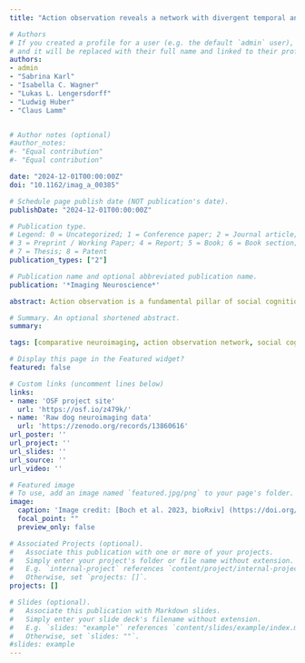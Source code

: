 ```yaml
---
title: "Action observation reveals a network with divergent temporal and parietal lobe engagement in dogs compared to humans"

# Authors
# If you created a profile for a user (e.g. the default `admin` user), write the username (folder name) here 
# and it will be replaced with their full name and linked to their profile.
authors: 
- admin
- "Sabrina Karl"
- "Isabella C. Wagner"
- "Lukas L. Lengersdorff"
- "Ludwig Huber"
- "Claus Lamm"


# Author notes (optional)
#author_notes:
#- "Equal contribution"
#- "Equal contribution"

date: "2024-12-01T00:00:00Z"
doi: "10.1162/imag_a_00385"

# Schedule page publish date (NOT publication's date).
publishDate: "2024-12-01T00:00:00Z"

# Publication type.
# Legend: 0 = Uncategorized; 1 = Conference paper; 2 = Journal article;
# 3 = Preprint / Working Paper; 4 = Report; 5 = Book; 6 = Book section;
# 7 = Thesis; 8 = Patent
publication_types: ["2"]

# Publication name and optional abbreviated publication name.
publication: '*Imaging Neuroscience*'

abstract: Action observation is a fundamental pillar of social cognition. Neuroimaging research has revealed a human and non-human primate action observation network (AON) encompassing frontotemporoparietal areas with links to the species’ imitation tendencies and relative lobe expansion. Dogs (Canis familiaris) have good action perception and imitation skills and a less expanded parietal than temporal cortex, but their AON remains unexplored. We conducted a functional MRI study with 28 dogs and 40 humans and found functionally analogous involvement of somatosensory and temporal brain areas of both species’ AONs and responses to transitive and intransitive action observation in line with their imitative skills. Employing a functional localizer, we also identified functionally analogous agent-responsive areas within both species’ AONs. However, activation and task-based functional connectivity measures suggested significantly less parietal cortex involvement in dogs than in humans. These findings advance our understanding of the neural bases of action understanding and the convergent evolution of social cognition, with analogies and differences resulting from similar social environments and divergent brain expansion, respectively.

# Summary. An optional shortened abstract.
summary: 

tags: [comparative neuroimaging, action observation network, social cognition, dogs, humans]

# Display this page in the Featured widget?
featured: false

# Custom links (uncomment lines below)
links:
- name: 'OSF project site'
  url: 'https://osf.io/z479k/'
- name: 'Raw dog neuroimaging data'
  url: 'https://zenodo.org/records/13860616'
url_poster: ''
url_project: ''
url_slides: ''
url_source: ''
url_video: ''

# Featured image
# To use, add an image named `featured.jpg/png` to your page's folder. 
image:
  caption: 'Image credit: [Boch et al. 2023, bioRxiv] (https://doi.org/10.1101/2023.10.02.560112 )'
  focal_point: ""
  preview_only: false

# Associated Projects (optional).
#   Associate this publication with one or more of your projects.
#   Simply enter your project's folder or file name without extension.
#   E.g. `internal-project` references `content/project/internal-project/index.md`.
#   Otherwise, set `projects: []`.
projects: []

# Slides (optional).
#   Associate this publication with Markdown slides.
#   Simply enter your slide deck's filename without extension.
#   E.g. `slides: "example"` references `content/slides/example/index.md`.
#   Otherwise, set `slides: ""`.
#slides: example
---
```


